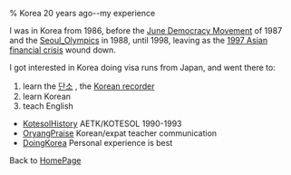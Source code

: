 % Korea 20 years ago--my experience

I was in Korea from 1986, before the 
[June Democracy Movement](http://en.wikipedia.org/wiki/June_Democracy_Movement)
of 1987 and the
[Seoul_Olympics](http://en.wikipedia.org/wiki/Seoul_Olympics)
in 1988, until 1998, leaving as the 
[1997 Asian financial crisis](http://en.wikipedia.org/wiki/1997_Asian_financial_crisis)
wound down.

I got interested in Korea doing visa runs from Japan, and 
went there to:

1. learn the
[단소](https://namu.wiki/w/%EB%8B%A8%EC%86%8C)
, the [Korean recorder](https://ko.wikipedia.org/wiki/%EB%8B%A8%EC%86%8C)
2. learn Korean
3. teach English

* [KotesolHistory](KotesolHistory.html) AETK/KOTESOL 1990-1993
* [OryangPraise](OryangPraise.html) Korean/expat teacher communication
* [DoingKorea](DoingKorea.html) Personal experience is best

Back to [HomePage](HomePage.html)

